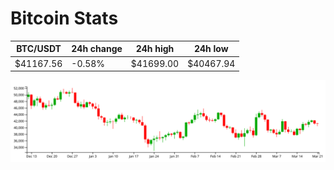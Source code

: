 # Bitcoin Stats

BTC/USDT|24h change|24h high|24h low|
|---|---|---|---|
|$41167.56|-0.58%|$41699.00|$40467.94|

<img src="./chart.svg">
